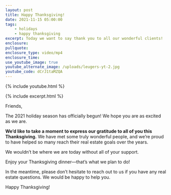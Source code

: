 ```yaml
---
layout: post
title: Happy Thanksgiving!
date: 2021-11-15 05:00:00
tags:
    - holidays
    - happy thanksgiving
excerpt: Today we want to say thank you to all our wonderful clients!
enclosure:
pullquote:
enclosure_type: video/mp4
enclosure_time:
use_youtube_image: true
youtube_alternate_image: /uploads/leugers-yt-2.jpg
youtube_code: dCrJ1taMZQA
---
```

{% include youtube.html %}

{% include excerpt.html %}

Friends,

The 2021 holiday season has officially begun\! We hope you are as excited as we are.

**We’d like to take a moment to express our gratitude to all of you this Thanksgiving.** We have met some truly wonderful people, and we’re proud to have helped so many reach their real estate goals over the years.

We wouldn’t be where we are today without all of your support.

Enjoy your Thanksgiving dinner—that’s what we plan to do\!

In the meantime, please don’t hesitate to reach out to us if you have any real estate questions. We would be happy to help you.

Happy Thanksgiving\!
